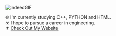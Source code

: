 ![indeedGIF](https://cdn.discordapp.com/attachments/807712183470653461/823322012704309308/8e68d74bfba621557f3911571922fcb9.png "Hi, im indeed")

🌐 I'm currently studying C++, PYTHON and HTML.  
☣ I hope to pursue a career in engineering.  
⚜ [Check Out My Website](https://indeeddev.github.io/personal/)
